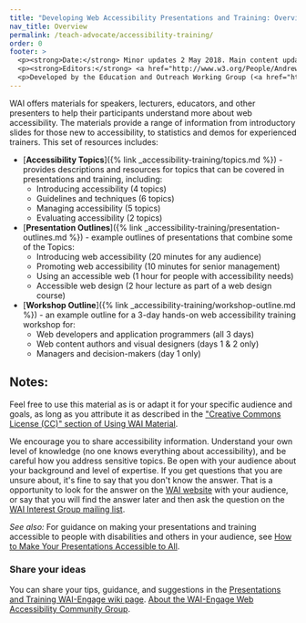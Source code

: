 ```yaml
---
title: "Developing Web Accessibility Presentations and Training: Overview"
nav_title: Overview
permalink: /teach-advocate/accessibility-training/
order: 0
footer: >
  <p><strong>Date:</strong> Minor updates 2 May 2018. Main content updated 21 February 2013. First published November  2000.</p>
  <p><strong>Editors:</strong> <a href="http://www.w3.org/People/Andrew/">Andrew Arch</a> and <a href="http://www.w3.org/People/shadi/">Shadi Abou-Zahra</a>. Previous editor: <a href="http://www.w3.org/People/Brewer/">Judy Brewer</a>. Contributors: <a href="http://www.w3.org/People/shawn/">Shawn Lawton Henry</a>, Sharron Rush, Heather Hasner, Michael Stenitzer, Jennifer Sutton, <a href="http://www.w3.org/WAI/EO/2008/wai-age-tf.html">WAI-AGE Task Force</a> participants, and <a href="https://www.w3.org/WAI/EO/participants">EOWG Participants</a>. </p>
  <p>Developed by the Education and Outreach Working Group (<a href="http://www.w3.org/WAI/EO/">EOWG</a>), with the <a href="http://www.w3.org/WAI/EO/2008/wai-age-tf.html">WAI-AGE Task Force</a>. Developed as part of the <a href="http://www.w3.org/WAI/WAI-AGE/">WAI-AGE Project</a> funded by the European Commission under the 6th Framework.</p>
---
```


WAI offers materials for speakers, lecturers, educators, and other presenters to help their participants understand more about web accessibility. The materials provide a range of information from introductory slides for those new to accessibility, to statistics and demos for experienced trainers. This set of resources includes:

-   [**Accessibility Topics**]({% link _accessibility-training/topics.md %}) - provides descriptions and resources for topics that can be covered in presentations and  training, including:
    -   Introducing accessibility (4 topics)
    -   Guidelines and techniques (6 topics)
    -   Managing accessibility (5 topics)
    -   Evaluating accessibility (2 topics)
-   [**Presentation Outlines**]({% link _accessibility-training/presentation-outlines.md %}) - example outlines of presentations that combine some of the Topics:
    -   Introducing web accessibility (20 minutes for any audience)
    -   Promoting web accessibility (10 minutes for senior management)
    -   Using an accessible web (1 hour for people with accessibility needs)
    -   Accessible web design (2 hour lecture as part of a web design course)
-   [**Workshop Outline**]({% link _accessibility-training/workshop-outline.md %}) - an example outline for a 3-day hands-on web accessibility training workshop for:
    -   Web developers and application programmers (all 3 days)
    -   Web content authors and visual designers (days 1 & 2 only)
    -   Managers and decision-makers (day 1 only)

## Notes:

Feel free to use this material as is or adapt it for your specific audience and goals, as long as you attribute it as described in the ["Creative Commons License (CC)" section of Using WAI Material](http://www.w3.org/WAI/about/usingWAImaterial#cc).

We encourage you to share accessibility information. Understand your own level of knowledge (no one knows everything about accessibility), and be careful how you address sensitive topics. Be open with your audience about your background and level of expertise. If you get questions that you are unsure about, it's fine to say that you don't know the answer. That is a opportunity to look for the answer on the [WAI website](http://www.w3.org/WAI/yourWAI) with your audience, or say that you will find the answer later and then ask the question on the [WAI Interest Group mailing list](http://www.w3.org/WAI/IG/#mailinglist).

*See also:* For guidance on making your presentations and training accessible to people with disabilities and others in your audience, see [How to Make Your Presentations Accessible to All](http://www.w3.org/WAI/training/accessible).

### Share your ideas

You can share your tips, guidance, and suggestions in the [Presentations and Training WAI-Engage wiki page](http://www.w3.org/community/wai-engage/wiki/Presentations_and_Training_on_Web_Accessibility). [About the WAI-Engage Web Accessibility Community Group](http://www.w3.org/community/wai-engage/).

